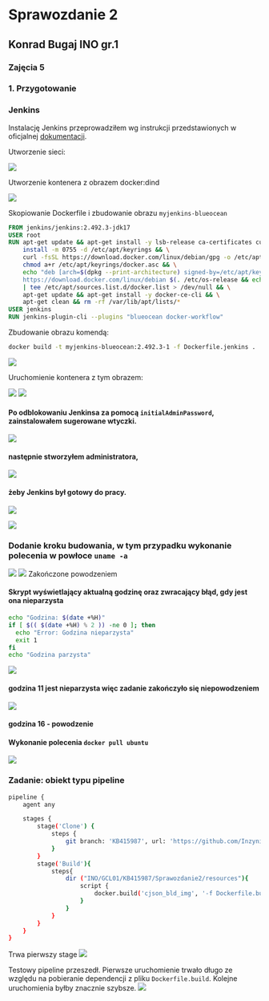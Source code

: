 # Sprawozdanie 2
## Konrad Bugaj              INO gr.1

### Zajęcia 5

### 1. Przygotowanie

### Jenkins
Instalację Jenkins przeprowadziłem wg instrukcji przedstawionych w oficjalnej [dokumentacji](https://www.jenkins.io/doc/book/installing/docker/).


Utworzenie sieci:

![](resources/lab5/21.png)

Utworzenie kontenera z obrazem docker:dind

![](resources/lab5/23.png)

Skopiowanie Dockerfile i zbudowanie obrazu `myjenkins-blueocean`

```Dockerfile
FROM jenkins/jenkins:2.492.3-jdk17
USER root
RUN apt-get update && apt-get install -y lsb-release ca-certificates curl && \
    install -m 0755 -d /etc/apt/keyrings && \
    curl -fsSL https://download.docker.com/linux/debian/gpg -o /etc/apt/keyrings/docker.asc && \
    chmod a+r /etc/apt/keyrings/docker.asc && \
    echo "deb [arch=$(dpkg --print-architecture) signed-by=/etc/apt/keyrings/docker.asc] \
    https://download.docker.com/linux/debian $(. /etc/os-release && echo \"$VERSION_CODENAME\") stable" \
    | tee /etc/apt/sources.list.d/docker.list > /dev/null && \
    apt-get update && apt-get install -y docker-ce-cli && \
    apt-get clean && rm -rf /var/lib/apt/lists/*
USER jenkins
RUN jenkins-plugin-cli --plugins "blueocean docker-workflow"
```

Zbudowanie obrazu komendą:

```bash
docker build -t myjenkins-blueocean:2.492.3-1 -f Dockerfile.jenkins .
```
![](resources/lab5/24.png)

Uruchomienie kontenera z tym obrazem:

![](resources/lab5/25.png)
![](resources/lab5/26.png)
 

#### Po odblokowaniu Jenkinsa za pomocą `initialAdminPassword`, zainstalowałem sugerowane wtyczki. 
![](resources/lab5/1.png)
#### następnie stworzyłem administratora,  
![](resources/lab5/2.png)
#### żeby Jenkins był gotowy do pracy.
![](resources/lab5/3.png)


![](resources/lab5/4.png)
### Dodanie kroku budowania, w tym przypadku wykonanie polecenia w powłoce `uname -a`
![](resources/lab5/5.png)
![](resources/lab5/6.png)
Zakończone powodzeniem

#### Skrypt wyświetlający aktualną godzinę oraz zwracający błąd, gdy jest ona nieparzysta
```bash
echo "Godzina: $(date +%H)"
if [ $(( $(date +%H) % 2 )) -ne 0 ]; then
  echo "Error: Godzina nieparzysta"
  exit 1
fi
echo "Godzina parzysta"
```

![](resources/lab5/8.png)
#### godzina 11 jest nieparzysta więc zadanie zakończyło się niepowodzeniem
![](resources/lab5/7.png)
#### godzina 16 - powodzenie
#### Wykonanie polecenia `docker pull ubuntu`
![](resources/lab5/9.png)

### Zadanie: obiekt typu pipeline
```sh
pipeline {
    agent any

    stages {
        stage('Clone') {
            steps {
                git branch: 'KB415987', url: 'https://github.com/InzynieriaOprogramowaniaAGH/MDO2025_INO.git'
            }
        }
        stage('Build'){
            steps{
                dir ("INO/GCL01/KB415987/Sprawozdanie2/resources"){
                    script {
                        docker.build('cjson_bld_img', '-f Dockerfile.build .')
                    }
                }
            }
        }
    }
}
```

Trwa pierwszy stage
![](resources/lab5/10.png)

Testowy pipeline przeszedł. Pierwsze uruchomienie trwało długo ze względu na pobieranie dependencji z pliku ```Dockerfile.build```. Kolejne uruchomienia byłby znacznie szybsze.
![](resources/lab5/11.png)
